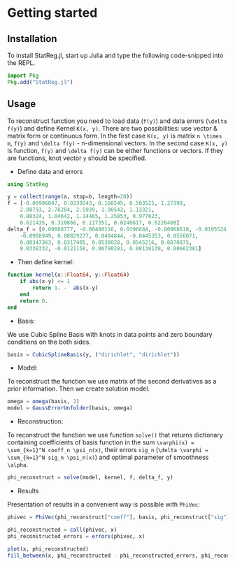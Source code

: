 # Getting started

## Installation
To install StatReg.jl, start up Julia and type the following code-snipped into the REPL.
```julia
import Pkg
Pkg.add("StatReg.jl")
```

## Usage

To reconstruct function you need to load data (``f(y)``) and data errors (``\delta f(y)``) and define Kernel ``K(x, y)``.
There are two possibilities: use vector & matrix form or continuous form.
In the first case ``K(x, y)`` is matrix ``n \times m``, ``f(y)`` and ``\delta f(y)`` - n-dimensional vectors.
In the second case ``K(x, y)`` is function, ``f(y)`` and ``\delta f(y)`` can be either functions or vectors.
If they are functions, knot vector ``y`` should be specified.

* Define data and errors

```julia
using StatReg

y = collect(range(a, stop=b, length=20))
f = [-0.00906047, 0.0239243, 0.168545, 0.503525, 1.27398,
    2.08793, 2.78204, 2.5939, 1.90542, 1.13321,
    0.88324, 1.04642, 1.14465, 1.25853, 0.977623,
    0.621435, 0.310866, 0.117351, 0.0240617, 0.0226408]
delta_f = [0.00888777, -0.00480116, 0.0396684, -0.00968618, -0.0195524,
    -0.0988949, 0.00829277, 0.0494844, -0.0445353, 0.0556071,
    0.00347363, 0.0317405, 0.0539028, 0.0545216, 0.0870875,
    0.0338332, -0.0121158, 0.00790281, 0.00138139, 0.00662381]

```

* Then define kernel:
```julia
function kernel(x::Float64, y::Float64)
    if abs(x-y) <= 1
        return 1. -  abs(x-y)
    end
    return 0.
end
```
* Basis:

We use Cubic Spline Basis with knots in data points and zero boundary conditions on the both sides.

```julia
basis = CubicSplineBasis(y, ("dirichlet", "dirichlet"))
```

* Model:

To reconstruct the function we use matrix of the second derivatives as a prior information. Then we create solution model.

```julia
omega = omega(basis, 2)
model = GaussErrorUnfolder(basis, omega)
```

* Reconstruction:

To reconstruct the function we use function ``solve()`` that returns dictionary containing coefficients of basis function in the sum ``\varphi(x) = \sum_{k=1}^N coeff_n \psi_n(x)``, their errors ``sig_n`` (``\delta \varphi =  \sum_{k=1}^N sig_n \psi_n(x)``) and optimal parameter of smoothness ``\alpha``.

```julia
phi_reconstruct = solve(model, kernel, f, delta_f, y)
```
* Results

Presentation of results in a convenient way is possible with `PhiVec`:
```julia
phivec = PhiVec(phi_reconstruct["coeff"], basis, phi_reconstruct["sig"])

phi_reconstructed = call(phivec, x)
phi_reconstructed_errors = errors(phivec, x)

plot(x, phi_reconstructed)
fill_between(x, phi_reconstructed - phi_reconstructed_errors, phi_reconstructed + phi_reconstructed_errors, alpha=0.3)
```
